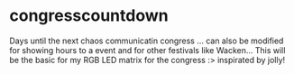 # congresscountdown
Days until the next chaos communicatin congress ... can also be modified for showing hours to a event and for other festivals like Wacken...
This will be the basic for my RGB LED matrix for the congress :> inspirated by jolly!
